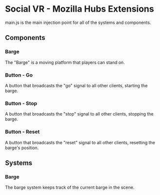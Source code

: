 # Social VR - Mozilla Hubs Extensions

main.js is the main injection point for all of the systems and components.

## Components

### Barge

The "Barge" is a moving platform that players can stand on.

### Button - Go

A button that broadcasts the "go" signal to all other clients, starting the barge.

### Button - Stop

A button that broadcasts the "stop" signal to all other clients, stopping the barge.

### Button - Reset

A button that broadcasts the "reset" signal to all other clients, resetting the barge's position.

## Systems

### Barge

The barge system keeps track of the current barge in the scene.
